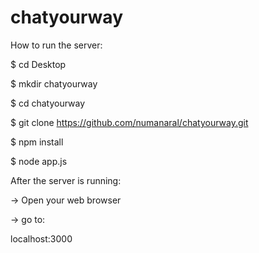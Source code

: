 # chatyourway

How to run the server:

$ cd Desktop

$ mkdir chatyourway

$ cd chatyourway

$ git clone https://github.com/numanaral/chatyourway.git

$ npm install

$ node app.js 

After the server is running:

-> Open your web browser

-> go to:

  localhost:3000

